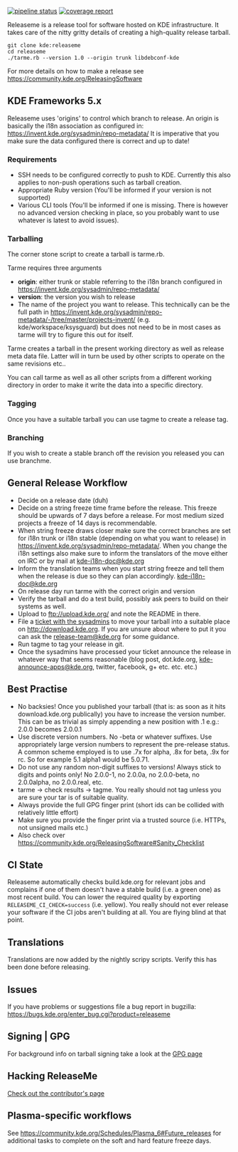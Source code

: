 <!--
    SPDX-License-Identifier: CC0-1.0
    SPDX-FileCopyrightText: 2015-2020 Harald Sitter <sitter@kde.org>
    SPDX-FileCopyrightText: 2017 Jonathan Riddell <jr@jriddell.org>
-->

[![pipeline status](https://invent.kde.org/sdk/releaseme/badges/master/pipeline.svg)](https://invent.kde.org/sdk/releaseme/-/commits/master)
[![coverage report](https://invent.kde.org/sdk/releaseme/badges/master/coverage.svg)](https://invent.kde.org/sdk/releaseme/-/commits/master)

Releaseme is a release tool for software hosted on KDE infrastructure. It takes care of the nitty gritty details of creating a high-quality release tarball.

```
git clone kde:releaseme
cd releaseme
./tarme.rb --version 1.0 --origin trunk libdebconf-kde
```

For more details on how to make a release see
https://community.kde.org/ReleasingSoftware

## KDE Frameworks 5.x

Releaseme uses 'origins' to control which branch to release. An origin is 
basically the i18n association as configured in:
https://invent.kde.org/sysadmin/repo-metadata/
It is imperative that you make sure the data configured there is
correct and up to date!

### Requirements

- SSH needs to be configured correctly to push to KDE. Currently this also
  applies to non-push operations such as tarball creation.
- Appropriate Ruby version (You'll be informed if your version is not supported)
- Various CLI tools (You'll be informed if one is missing. There is however no
  advanced version checking in place, so you probably want to use whatever is
  latest to avoid issues).

### Tarballing

The corner stone script to create a tarball is tarme.rb.

Tarme requires three arguments

- **origin**: either trunk or stable referring to the i18n branch configured in
  https://invent.kde.org/sysadmin/repo-metadata/
- **version**: the version you wish to release
- The name of the project you want to release. This technically can be the
  full path in https://invent.kde.org/sysadmin/repo-metadata/-/tree/master/projects-invent/
  (e.g. kde/workspace/ksysguard) but does not need to be in most cases as
  tarme will try to figure this out for itself.

Tarme creates a tarball in the present working directory as well as release meta
data file. Latter will in turn be used by other scripts to operate on the same
revisions etc..

You can call tarme as well as all other scripts from a different working
directory in order to make it write the data into a specific directory.

### Tagging

Once you have a suitable tarball you can use tagme to create a release tag.

### Branching

If you wish to create a stable branch off the revision you released you can use
branchme.

## General Release Workflow

- Decide on a release date (duh)
- Decide on a string freeze time frame before the release. This freeze should be
  upwards of 7 days before a release. For most medium sized projects a freeze of
  14 days is recommendable.
- When string freeze draws closer make sure the correct branches are set for
  i18n trunk or i18n stable (depending on what you want to release) in
  https://invent.kde.org/sysadmin/repo-metadata/.
  When you change the i18n settings also make sure to inform the
  translators of the move either on IRC or by mail at kde-i18n-doc@kde.org
- Inform the translation teams when you start string freeze and tell them when
  the release is due so they can plan accordingly. kde-i18n-doc@kde.org
- On release day run tarme with the correct origin and version
- Verify the tarball and do a test build, possibly ask peers to build on their
  systems as well.
- Upload to ftp://upload.kde.org/ and note the README in there.
- File a [ticket with the sysadmins](https://phabricator.kde.org/maniphest/task/edit/form/2/) to move your tarball into a suitable place on
  http://download.kde.org. If you are unsure about where to put it you can
  ask the release-team@kde.org for some guidance.
- Run tagme to tag your release in git.
- Once the sysadmins have processed your ticket announce the release in whatever
  way that seems reasonable (blog post, dot.kde.org, kde-announce-apps@kde.org,
  twitter, facebook, g+ etc. etc. etc.)

## Best Practise

- No backsies! Once you published your tarball (that is: as soon as it hits
  download.kde.org publically) you have to increase the version number.
  This can be as trivial as simply appending a new position with .1 e.g.:
  2.0.0 becomes 2.0.0.1
- Use discrete version numbers. No -beta or whatever suffixes. Use appropriately
  large version numbers to represent the pre-release status.
  A common scheme employed is to use .7x for alpha, .8x for beta, .9x for rc.
  So for example 5.1 alpha1 would be 5.0.71.
- Do not use any random non-digit suffixes to versions! Always stick to digits
  and points only!
  No 2.0.0-1, no 2.0.0a, no 2.0.0-beta, no 2.0.0alpha, no 2.0.0.real, etc.
- tarme -> check results -> tagme. You really should not tag unless you are
  sure your tar is of suitable quality.
- Always provide the full GPG finger print (short ids can be collided with
  relatively little effort)
- Make sure you provide the finger print via a trusted source (i.e. HTTPs, not
  unsigned mails etc.)
- Also check over https://community.kde.org/ReleasingSoftware#Sanity_Checklist

## CI State

Releaseme automatically checks build.kde.org for relevant jobs and complains if
one of them doesn't have a stable build (i.e. a green one) as most recent
build. You can lower the required quality by exporting
`RELEASEME_CI_CHECK=success` (i.e. yellow). You really should not ever release
your software if the CI jobs aren't building at all. You are flying blind at
that point.

## Translations

Translations are now added by the nightly scripy scripts.  Verify this has been 
done before releasing.

## Issues

If you have problems or suggestions file a bug report in bugzilla:
https://bugs.kde.org/enter_bug.cgi?product=releaseme

## Signing | GPG

For background info on tarball signing take a look at the [GPG page](GPG.md)

## Hacking ReleaseMe

[Check out the contributor's page](Contributing.md)

## Plasma-specific workflows
See https://community.kde.org/Schedules/Plasma_6#Future_releases for additional tasks to complete on the soft and hard feature freeze days.
